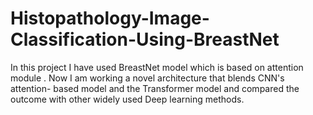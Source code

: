 # Histopathology-Image-Classification-Using-BreastNet
In this project I have used BreastNet model which is based on attention module . Now I am working a novel architecture that blends CNN's attention- based model and the Transformer model and compared the outcome with other widely used Deep learning methods.
